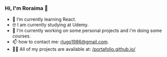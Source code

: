 ### Hi, I'm Roraima 👋

- 🌱 I’m currently learning React.
- 🤓 I am currently studying at Udemy.
- 🔭 I'm currently working on some personal projects and i'm doing some courses.
- 📫 how to contact me: rlugo1986@gmail.com.
- 👨‍💻 All of my projects are available at: [/portafolio.github.io/](https://roraima1986.github.io/portafolio.github.io/)
<!--
**roraima1986/roraima1986** is a ✨ _special_ ✨ repository because its `README.md` (this file) appears on your GitHub profile.

Here are some ideas to get you started:

- 🔭 I’m currently working on ...
- 🌱 I’m currently learning ...
- 👯 I’m looking to collaborate on ...
- 🤔 I’m looking for help with ...
- 💬 Ask me about ...
- 📫 How to reach me: ...
- 😄 Pronouns: ...
- ⚡ Fun fact: ...
- 👨‍💻 All of my projects are available at...
-->
